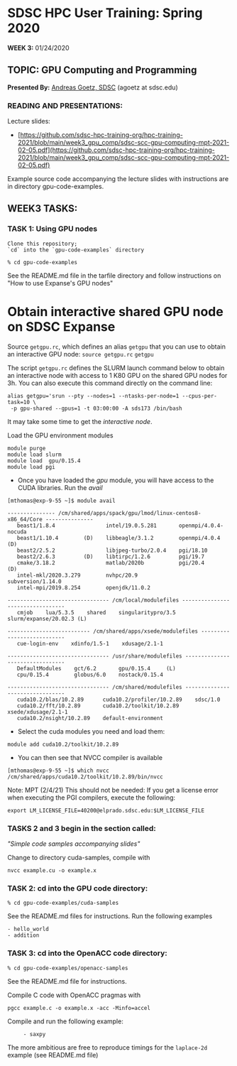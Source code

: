 # SDSC HPC User Training:  Spring 2020
**WEEK 3:** 01/24/2020

## TOPIC: GPU Computing and Programming

**Presented By:** [Andreas Goetz, SDSC](https://www.sdsc.edu/research/researcher_spotlight/goetz_andreas.html) (agoetz  at  sdsc.edu)

### READING AND PRESENTATIONS:

Lecture slides:
* [https://github.com/sdsc-hpc-training-org/hpc-training-2021/blob/main/week3_gpu_comp/sdsc-scc-gpu-computing-mpt-2021-02-05.pdf](https://github.com/sdsc-hpc-training-org/hpc-training-2021/blob/main/week3_gpu_comp/sdsc-scc-gpu-computing-mpt-2021-02-05.pdf)

Example source code accompanying the lecture slides with instructions are in directory gpu-code-examples.


## WEEK3 TASKS:
### TASK 1:  Using GPU nodes  
    Clone this repository;
    `cd` into the `gpu-code-examples` directory

```
% cd gpu-code-examples
```
See the README.md file in the tarfile directory and
follow instructions on "How to use Expanse's GPU nodes"


# Obtain interactive shared GPU node on SDSC Expanse
Source `getgpu.rc`, which defines an alias `getgpu` that you can use to obtain an interactive GPU node:
`source getgpu.rc`
`getgpu`

The script `getgpu.rc` defines the SLURM launch command below to obtain an interactive node with access to 1 K80 GPU on the shared GPU nodes for 3h. You can also execute this command directly on the command line:

```
alias getgpu='srun --pty --nodes=1 --ntasks-per-node=1 --cpus-per-task=10 \
 -p gpu-shared --gpus=1 -t 03:00:00 -A sds173 /bin/bash

```

It may take some time to get the *interactive node*.

Load the GPU environment modules

```
module purge
module load slurm
module load  gpu/0.15.4
module load pgi

```
* Once you have loaded the *gpu* module, you will have access to the CUDA libraries. Run the *avail*
```
[mthomas@exp-9-55 ~]$ module avail

--------------- /cm/shared/apps/spack/gpu/lmod/linux-centos8-x86_64/Core ---------------
   beast1/1.8.4                intel/19.0.5.281       openmpi/4.0.4-nocuda
   beast1/1.10.4        (D)    libbeagle/3.1.2        openmpi/4.0.4        (D)
   beast2/2.5.2                libjpeg-turbo/2.0.4    pgi/18.10
   beast2/2.6.3         (D)    libtirpc/1.2.6         pgi/19.7
   cmake/3.18.2                matlab/2020b           pgi/20.4             (D)
   intel-mkl/2020.3.279        nvhpc/20.9             subversion/1.14.0
   intel-mpi/2019.8.254        openjdk/11.0.2

-------------------------------- /cm/local/modulefiles ---------------------------------
   cmjob    lua/5.3.5    shared    singularitypro/3.5    slurm/expanse/20.02.3 (L)

-------------------------- /cm/shared/apps/xsede/modulefiles ---------------------------
   cue-login-env    xdinfo/1.5-1    xdusage/2.1-1

-------------------------------- /usr/share/modulefiles --------------------------------
   DefaultModules    gct/6.2       gpu/0.15.4     (L)
   cpu/0.15.4        globus/6.0    nostack/0.15.4

-------------------------------- /cm/shared/modulefiles --------------------------------
   cuda10.2/blas/10.2.89      cuda10.2/profiler/10.2.89    sdsc/1.0
   cuda10.2/fft/10.2.89       cuda10.2/toolkit/10.2.89     xsede/xdusage/2.1-1
   cuda10.2/nsight/10.2.89    default-environment

```
* Select the cuda modules you need and load them:
```
module add cuda10.2/toolkit/10.2.89 
```
* You can then see that NVCC compiler is available

```
[mthomas@exp-9-55 ~]$ which nvcc
/cm/shared/apps/cuda10.2/toolkit/10.2.89/bin/nvcc
```


Note: MPT (2/4/21) This should not be needed:
If you get a license error when executing the PGI compilers, execute the following:
```
export LM_LICENSE_FILE=40200@elprado.sdsc.edu:$LM_LICENSE_FILE
```


### TASKS 2 and 3 begin in the section called:
*"Simple code samples accompanying slides"*

Change to directory cuda-samples, compile with
```
nvcc example.cu -o example.x
```

### TASK 2:  cd into the GPU code directory:
```
% cd gpu-code-examples/cuda-samples
```

See the README.md files for instructions.
Run the following examples

	- hello_world
	- addition


### TASK 3:  cd into the OpenACC code directory:
```
% cd gpu-code-examples/openacc-samples
```
See the README.md file for instructions.

Compile C code with OpenACC pragmas with
```
pgcc example.c -o example.x -acc -Minfo=accel
```

Compile and run the following example:
```
	 - saxpy
```	 
The more ambitious are free to reproduce timings for the `laplace-2d` example (see README.md file)
